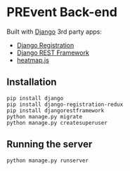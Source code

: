 # PREvent Back-end

Built with [Django](https://docs.djangoproject.com/en/1.8/)
3rd party apps:
* [Django Registration](https://django-registration.readthedocs.org/en/latest/)
* [Django REST Framework](http://www.django-rest-framework.org/)
* [heatmap.js](https://github.com/pa7/heatmap.js)

## Installation
```
pip install django
pip install django-registration-redux
pip install djangorestframework
python manage.py migrate
python manage.py createsuperuser
```

## Running the server
```
python manage.py runserver
```

